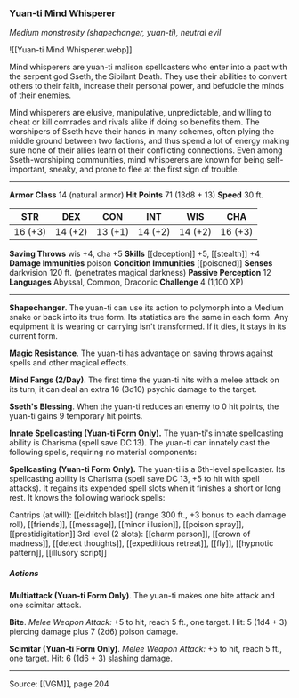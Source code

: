 ### Yuan-ti Mind Whisperer
_Medium monstrosity (shapechanger, yuan-ti), neutral evil_

![[Yuan-ti Mind Whisperer.webp]]

Mind whisperers are yuan-ti malison spellcasters who enter into a pact with the serpent god Sseth, the Sibilant Death. They use their abilities to convert others to their faith, increase their personal power, and befuddle the minds of their enemies.

Mind whisperers are elusive, manipulative, unpredictable, and willing to cheat or kill comrades and rivals alike if doing so benefits them. The worshipers of Sseth have their hands in many schemes, often plying the middle ground between two factions, and thus spend a lot of energy making sure none of their allies learn of their conflicting connections. Even among Sseth-worshiping communities, mind whisperers are known for being self-important, sneaky, and prone to flee at the first sign of trouble.



---

**Armor Class** 14 (natural armor)
**Hit Points** 71 (13d8 + 13)
**Speed** 30 ft.

| STR     | DEX     | CON     | INT     | WIS     | CHA     |
|---------|---------|---------|---------|---------|---------|
| 16 (+3) | 14 (+2) | 13 (+1) | 14 (+2) | 14 (+2) | 16 (+3) |

**Saving Throws** wis +4, cha +5
**Skills** [[deception]] +5, [[stealth]] +4
**Damage Immunities** poison
**Condition Immunities** [[poisoned]]
**Senses** darkvision 120 ft. (penetrates magical darkness)
**Passive Perception** 12
**Languages** Abyssal, Common, Draconic
**Challenge** 4 (1,100 XP)

---

**Shapechanger**. The yuan-ti can use its action to polymorph into a Medium snake or back into its true form. Its statistics are the same in each form. Any equipment it is wearing or carrying isn't transformed. If it dies, it stays in its current form.

**Magic Resistance**. The yuan-ti has advantage on saving throws against spells and other magical effects.

**Mind Fangs (2/Day)**. The first time the yuan-ti hits with a melee attack on its turn, it can deal an extra 16 (3d10) psychic damage to the target.

**Sseth's Blessing**. When the yuan-ti reduces an enemy to 0 hit points, the yuan-ti gains 9 temporary hit points.

**Innate Spellcasting (Yuan-ti Form Only).** The yuan-ti's innate spellcasting ability is Charisma (spell save DC 13). The yuan-ti can innately cast the following spells, requiring no material components:

**Spellcasting (Yuan-ti Form Only).** The yuan-ti is a 6th-level spellcaster. Its spellcasting ability is Charisma (spell save DC 13, +5 to hit with spell attacks). It regains its expended spell slots when it finishes a short or long rest. It knows the following warlock spells:

Cantrips (at will): [[eldritch blast]] (range 300 ft., +3 bonus to each damage roll), [[friends]], [[message]], [[minor illusion]], [[poison spray]], [[prestidigitation]]
3rd level (2 slots): [[charm person]], [[crown of madness]], [[detect thoughts]], [[expeditious retreat]], [[fly]], [[hypnotic pattern]], [[illusory script]]

##### Actions
**Multiattack (Yuan-ti Form Only)**. The yuan-ti makes one bite attack and one scimitar attack.

**Bite**. _Melee Weapon Attack:_ +5 to hit, reach 5 ft., one target. Hit: 5 (1d4 + 3) piercing damage plus 7 (2d6) poison damage.

**Scimitar (Yuan-ti Form Only)**. _Melee Weapon Attack:_ +5 to hit, reach 5 ft., one target. Hit: 6 (1d6 + 3) slashing damage.


---

Source: [[VGM]], page 204